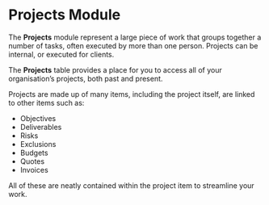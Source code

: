 # Projects Module

The **Projects** module represent a large piece of work that groups together a number of tasks, often executed by more than one person. Projects can be internal, or executed for clients.

The **Projects** table provides a place for you to access all of your organisation’s projects, both past and present. 

Projects are made up of many items, including the project itself, are linked to other items such as:

- Objectives
- Deliverables
- Risks
- Exclusions
- Budgets
- Quotes
- Invoices

All of these are neatly contained within the project item to streamline your work.